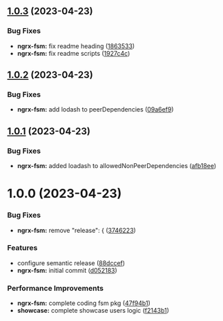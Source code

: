 ## [1.0.3](https://github.com/psychomet/ngrx-based-state-machine/compare/ngrx-fsm-v1.0.2...ngrx-fsm-v1.0.3) (2023-04-23)


### Bug Fixes

* **ngrx-fsm:** fix readme heading ([1863533](https://github.com/psychomet/ngrx-based-state-machine/commit/1863533170b44baafc582666ee5f5d1f9892190a))
* **ngrx-fsm:** fix readme scripts ([1927c4c](https://github.com/psychomet/ngrx-based-state-machine/commit/1927c4c285fd8354e1cc9e0bec913a2cf5bc6ecb))

## [1.0.2](https://github.com/psychomet/ngrx-based-state-machine/compare/ngrx-fsm-v1.0.1...ngrx-fsm-v1.0.2) (2023-04-23)

### Bug Fixes

- **ngrx-fsm:** add lodash to peerDependencies ([09a6ef9](https://github.com/psychomet/ngrx-based-state-machine/commit/09a6ef98f30a833365800e3111e187ff96785088))

## [1.0.1](https://github.com/psychomet/ngrx-based-state-machine/compare/ngrx-fsm-v1.0.0...ngrx-fsm-v1.0.1) (2023-04-23)

### Bug Fixes

- **ngrx-fsm:** added loadash to allowedNonPeerDependencies ([afb18ee](https://github.com/psychomet/ngrx-based-state-machine/commit/afb18eedaece0f2b5c2ffe516dbb45932e2dde33))

# 1.0.0 (2023-04-23)

### Bug Fixes

- **ngrx-fsm:** remove "release": { ([3746223](https://github.com/psychomet/ngrx-based-state-machine/commit/374622396f1b10de58633a6593416afaf58bd734))

### Features

- configure semantic release ([88dccef](https://github.com/psychomet/ngrx-based-state-machine/commit/88dccef424eff6d821f8009aa70cccd8f2defd8d))
- **ngrx-fsm:** initial commit ([d052183](https://github.com/psychomet/ngrx-based-state-machine/commit/d05218355802f3efd4759c2c831faa6d395af2d1))

### Performance Improvements

- **ngrx-fsm:** complete coding fsm pkg ([47f94b1](https://github.com/psychomet/ngrx-based-state-machine/commit/47f94b183ea0d75729a624927a42a862d3fc8563))
- **showcase:** complete showcase users logic ([f2143b1](https://github.com/psychomet/ngrx-based-state-machine/commit/f2143b1d491765ee6663559d80fb483c7b5d761d))
